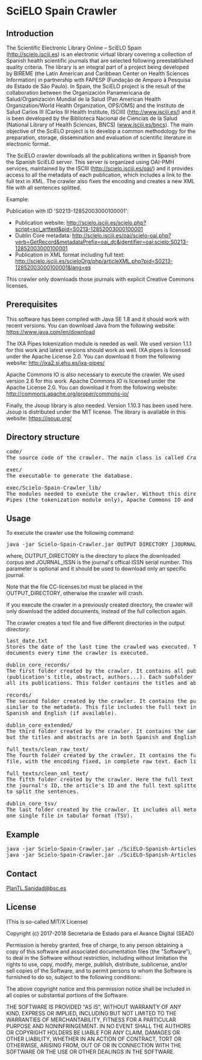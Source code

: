 # SciELO Spain Crawler

## Introduction

The Scientific Electronic Library Online – SciELO Spain (http://scielo.isciii.es) is an electronic virtual library 
covering a collection of Spanish health scientific journals that are selected following preestablished quality criteria.
The library is an integral part of a project being developed by BIREME (the Latin American and Caribbean Center on 
Health Sciences Information) in partnership with FAPESP (Fundação de Amparo à Pesquisa do Estado de São Paulo). 
In Spain, the SciELO project is the result of the collaboration between the Organización Panamericana de Salud/Organización 
Mundial de la Salud (Pan American Health Organization/World Health Organization, OPS/OMS) and the Instituto de Salud 
Carlos III (Carlos III Health Institute, ISCIII) (http://www.isciii.es/) and it is been developed by the Biblioteca 
Nacional de Ciencias de la Salud (National Library of Health Sciences, BNCS) (www.isciii.es/bncs).
The main objective of the SciELO project is to develop a common methodology for the preparation, storage, dissemination and 
evaluation of scientific literature in electronic format. 

The SciELO crawler downloads all the publications written in Spanish from the Spanish SciELO server. This server is organized 
using OAI-PMH services, maintained by the ISCIII (http://scielo.isciii.es/oai/) and it provides access to all the 
metadata of each publication, which includes a link to the full text in XML. The crawler also fixes the encoding and 
creates a new XML file with all sentences splitted.

Example: 

Publication with ID 'S0213-12852003000100001':
- Publication website: http://scielo.isciii.es/scielo.php?script=sci_arttext&pid=S0213-12852003000100001
- Dublin Core metadata: http://scielo.isciii.es/oai/scielo-oai.php?verb=GetRecord&metadataPrefix=oai_dc&identifier=oai:scielo:S0213-12852003000100001
- Publication in XML format including full text: http://scielo.isciii.es/scieloOrg/php/articleXML.php?pid=S0213-12852003000100001&lang=es 

This crawler only downloads those journals with explicit Creative Commons licenses.


## Prerequisites

This software has been compiled with Java SE 1.8 and it should work with recent versions. You can download Java from the following website: https://www.java.com/en/download

The IXA Pipes tokenization module is needed as well. We used version 1.1.1 for this work and latest versions should work as well. 
IXA pipes is licensed under the Apache License 2.0. You can download it from the following website: 
http://ixa2.si.ehu.es/ixa-pipes/

Apache Commons IO is also necessary to execute the crawler. We used version 2.6 for this work. Apache Commons IO is licensed under the Apache License 2.0. You can download it from the following website: http://commons.apache.org/proper/commons-io/

Finally, the Jsoup library is also needed. Version 1.10.3 has been used here. Jsoup is distributed under the MIT license. The library is available in this website: https://jsoup.org/


## Directory structure

<pre>
code/
The source code of the crawler. The main class is called <i>Crawler.java</i>

exec/
The executable to generate the database.

exec/Scielo-Spain-Crawler_lib/
The modules needed to execute the crawler. Without this directory, the crawler will crash. It includes IXA 
Pipes (the tokenization module only), Apache Commons IO and Jsoup.
</pre>


## Usage

To execute the crawler use the following command:

<pre>java -jar Scielo-Spain-Crawler.jar OUTPUT_DIRECTORY [JOURNAL_ISSN]</pre>

where, OUTPUT_DIRECTORY is the directory to place the downloaded corpus and JOURNAL_ISSN is the journal's offical 
ISSN serial number. This parameter is optional and it should be used to download only an specific journal.

Note that the file CC-licenses.txt must be placed in the OUTPUT_DIRECTORY, otherwise the crawler will crash.

If you execute the crawler in a previously created directory, the crawler will only download the added documents, 
instead of the full collection again.

The crawler creates a text file and five different directories in the output directory:
<pre>
last_date.txt
Stores the date of the last time the crawled was executed. This file is used to control the download of new 
documents every time the crawler is executed.

dublin_core_records/
The first folder created by the crawler. It contains all publications' metadata in Dublin Core format 
(publication's title, abstract, authors...). Each subfolder is named after a journal's ID and it includes 
all its publications. This folder contains the titles and abstracts in Spanish only.

records/
The second folder created by the crawler. It contains the publications' information in XML format, very 
similar to the metadata. This file includes the full text in HTML format, its title and its abstract in 
Spanish and English (if available).

dublin_core_extended/
The third folder created by the crawler. It contains the same files of the "dublin_core_records" folder, 
but the titles and abstracts are in both Spanish and English.

full_texts/clean_raw_text/
The fourth folder created by the crawler. It contains the full text of the article extracted from the XML 
file, with the encoding fixed, in complete raw text. Each line is a paragraph.

full_texts/clean_xml_text/
The fifth folder created by the crawler. Here the full text is organized in an XML file. Each XML contains 
the journal's ID, the article's ID and the full text splitted in paragraphs and sentences. We used IXA pipes 
to split the sentences.

dublin_core_tsv/
The last folder created by the crawler. It includes all metadata of the "dublin_core_extended" folder in 
one single file in tabular format (TSV).
</pre>


## Example

<pre>
java -jar Scielo-Spain-Crawler.jar ./SciELO-Spanish-Articles
java -jar Scielo-Spain-Crawler.jar ./SciELO-Spanish-Articles 1578-2549
</pre>


## Contact

PlanTL.Sanidad@bsc.es

## License

(This is so-called MIT/X License)

Copyright (c) 2017-2018 Secretaría de Estado para el Avance Digital (SEAD)

Permission is hereby granted, free of charge, to any person obtaining a copy of this software and associated documentation files (the "Software"), to deal in the Software without restriction, including without limitation the rights to use, copy, modify, merge, publish, distribute, sublicense, and/or sell copies of the Software, and to permit persons to whom the Software is furnished to do so, subject to the following conditions:

The above copyright notice and this permission notice shall be included in all copies or substantial portions of the Software.

THE SOFTWARE IS PROVIDED "AS IS", WITHOUT WARRANTY OF ANY KIND, EXPRESS OR IMPLIED, INCLUDING BUT NOT LIMITED TO THE WARRANTIES OF MERCHANTABILITY, FITNESS FOR A PARTICULAR PURPOSE AND NONINFRINGEMENT. IN NO EVENT SHALL THE AUTHORS OR COPYRIGHT HOLDERS BE LIABLE FOR ANY CLAIM, DAMAGES OR OTHER LIABILITY, WHETHER IN AN ACTION OF CONTRACT, TORT OR OTHERWISE, ARISING FROM, OUT OF OR IN CONNECTION WITH THE SOFTWARE OR THE USE OR OTHER DEALINGS IN THE SOFTWARE.
